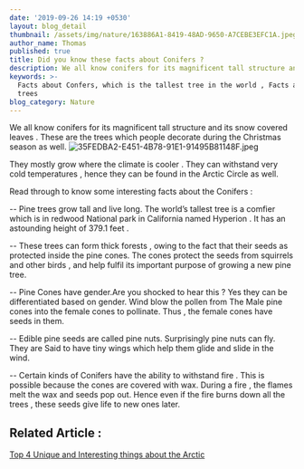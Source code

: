 ```yaml
---
date: '2019-09-26 14:19 +0530'
layout: blog_detail
thumbnail: /assets/img/nature/163886A1-8419-48AD-9650-A7CEBE3EFC1A.jpeg
author_name: Thomas
published: true
title: Did you know these facts about Conifers ?
description: We all know conifers for its magnificent tall structure and ...
keywords: >-
  Facts about Confers, which is the tallest tree in the world , Facts about pine
  trees
blog_category: Nature
---
```


We all know conifers for its magnificent tall structure and its snow covered leaves . These are the trees which people decorate during the Christmas season as well. 
![35FEDBA2-E451-4B78-91E1-91495B81148F.jpeg]({{site.baseurl}}/assets/img/nature/35FEDBA2-E451-4B78-91E1-91495B81148F.jpeg)


They mostly grow where the climate is cooler . They can withstand very cold temperatures , hence they can be found in the Arctic Circle as well.


Read through to know some interesting facts about the Conifers :

-- Pine trees grow tall and live long. The world’s tallest tree is a comfier which is in redwood National park in California named Hyperion . It has an astounding height of 379.1 feet .

-- These trees can form thick forests , owing to the fact that their seeds as protected inside the pine cones. The cones protect the seeds from squirrels and other birds , and help fulfil its important purpose of growing a new pine tree.

-- Pine Cones have gender.Are you shocked to hear this ?
Yes they can be differentiated based on gender. Wind blow the pollen from The Male pine cones into the female cones to pollinate. Thus , the female cones have seeds in them. 

-- Edible pine seeds are called pine nuts. Surprisingly pine nuts can fly. They are Said to have tiny wings which help them glide and slide in the wind.

-- Certain kinds of Conifers have the ability to withstand fire . This is possible because the cones are covered with wax. During a fire , the flames melt the wax and seeds pop out. Hence even if the fire burns down all the trees , these seeds give life to new ones later.

## Related Article :
[Top 4 Unique and Interesting things about the Arctic](https://www.toknowisgood.com/2019/09/17/top-4-unique-and-interesting-things-about-the-arctic.html)
